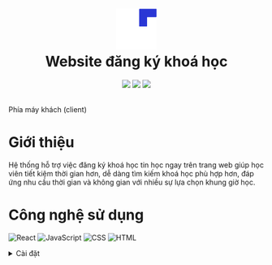 <div align="center">
 <h1> <img src="./public/logo-white-dev-icon.png" width="80px"><br/>Website đăng ký khoá học</h1>
 <img src="https://img.shields.io/npm/v/npm?style=normal"/>
 <img src="https://img.shields.io/badge/License-GPL%20v3-brightgreen?style=normal"/>
 <img src="https://img.shields.io/github/languages/code-size/VishwaGauravIn/github-profile-readme-maker?logo=github&style=normal"/>
</div>
<br/>

Phía máy khách (client)

# Giới thiệu

Hệ thống hỗ trợ việc đăng ký khoá học tin học ngay trên trang web giúp học viên tiết kiệm thời gian hơn, dễ dàng tìm kiếm khoá học phù hợp hơn, đáp ứng nhu cầu thời gian và không gian với nhiều sự lựa chọn khung giờ học.

# Công nghệ sử dụng

![React](https://img.shields.io/badge/react-%2320232a.svg?style=for-the-badge&logo=react&logoColor=%2361DAFB)
![JavaScript](https://img.shields.io/badge/javascript-%23323330.svg?style=for-the-badge&logo=javascript&logoColor=%23F7DF1E)
![CSS](https://img.shields.io/badge/css-%231572B6.svg?style=for-the-badge&logo=css3&logoColor=white)
![HTML](https://img.shields.io/badge/html-%23E34F26.svg?style=for-the-badge&logo=html5&logoColor=white)

<details>
<summary>
  Cài đặt
</summary>

## Bắt đầu

Đầu tiên, cài đặt node module:

```bash
npm install
```

## Chạy dự án

Trong thư mục dự án, bạn có thể chạy:

```bash
npm start
```

Chạy ứng dụng ở môi trường local.\
Open [http://localhost:3000](http://localhost:3000) để xem nó trong trình duyệt của bạn.

## Deploy dự án

```bash
npm run build
```

Xây dựng ứng dụng cho môi trường production vào thư mục `build`.\
Nó kết hợp chính xác React cho môi trường production và tối ưu hóa bản dựng để có hiệu suất tốt nhất.

</details>
